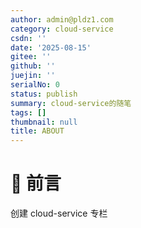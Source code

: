 ```yaml
---
author: admin@pldz1.com
category: cloud-service
csdn: ''
date: '2025-08-15'
gitee: ''
github: ''
juejin: ''
serialNo: 0
status: publish
summary: cloud-service的随笔
tags: []
thumbnail: null
title: ABOUT
---
```


# 🎉 前言

创建 cloud-service 专栏